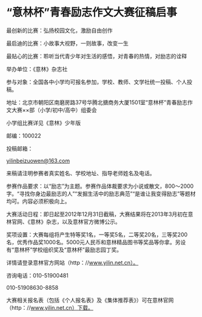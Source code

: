 # “意林杯”青春励志作文大赛征稿启事

最创新的比赛：弘扬校园文化，激励自由创作

最启迪的比赛：小故事大视野，一则故事，改变一生

最贴心的比赛：聆听当代青少年对生活的感悟，对青春的热情，对励志的诠释

举办单位：《意林》杂志社

参与对象：全国各中小学均可报名参加，学校、教师、文学社统一投稿、个人投稿。

地址：北京市朝阳区南磨房路37号华腾北搪商务大厦1501室“意林杯”青春励志作文大赛××部（小学/初中/高中）组委会

小学组比赛详见《意林》少年版

邮编：100022

投稿邮箱：

yilinbeizuowen@163.com

来稿请注明参赛者真实姓名、学校地址、指导老师姓名及电话。

参赛作品要求：以“励志”为主题。参赛作品体裁要求为小说或散文，800～2000字。“寻找你身边最励志的人”“发掘生活中的励志典范”“是谁让我变得励志”等题材均可。内容必须积极向上。

大赛活动日程：即日起至2012年12月31日截稿，大赛结果将在2013年3月初在意林官网、《意林》杂志，以及意林官方微博公示。

奖项设置：大赛每组将产生特等奖1名，一等奖5名，二等奖20名，三等奖200名，优秀作品奖1000名。5000元人民币和意林精品图书等奖品等你拿。另设有“意林杯”学校组织奖及“意林杯”最励志园丁奖。

详情请登录意林官方网站（http：//www.yilin.net.cn）。

咨询电话：010-51900481

010-51908630-8858

大赛相关报名表（包括《个人报名表》及《集体推荐表》）可在意林官网（http：//www.yilin.net.cn）下载。